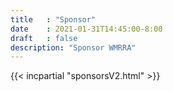 ```yaml
---
title   : "Sponsor"
date    : 2021-01-31T14:45:00-8:00
draft   : false
description: "Sponsor WMRRA"
---
```

<!--
    Document Source at:
    https://docs.google.com/spreadsheets/d/12Uvy3xDG8NFL7e1YvvxbVPi7NGewEBMN/edit#gid=1668914281
-->

{{< incpartial "sponsorsV2.html" >}}
